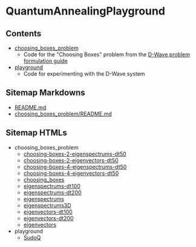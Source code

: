 # QuantumAnnealingPlayground

## Contents

- [choosing_boxes_problem](choosing_boxes_problem)
  - Code for the "Choosing Boxes" problem from the
    [D-Wave problem formulation guide](https://www.dwavesys.com/media/bu0lh5ee/problem-formulation-guide-2022-01-10.pdf)
- [playground](playground)
  - Code for experimenting with the D-Wave system

## Sitemap Markdowns

- [README.md](README.md)
- [choosing_boxes_problem/README.md](choosing_boxes_problem/README.md)

## Sitemap HTMLs

- choosing_boxes_problem
	- [choosing-boxes-2-eigenspectrums-dt50](choosing_boxes_problem/choosing-boxes-2-eigenspectrums-dt50.html)
	- [choosing-boxes-2-eigenvectors-dt50](choosing_boxes_problem/choosing-boxes-2-eigenvectors-dt50.html)
	- [choosing-boxes-4-eigenspectrums-dt50](choosing_boxes_problem/choosing-boxes-4-eigenspectrums-dt50.html)
	- [choosing-boxes-4-eigenvectors-dt50](choosing_boxes_problem/choosing-boxes-4-eigenvectors-dt50.html)
	- [choosing_boxes](choosing_boxes_problem/choosing_boxes.html)
	- [eigenspectrums-dt100](choosing_boxes_problem/eigenspectrums-dt100.html)
	- [eigenspectrums-dt200](choosing_boxes_problem/eigenspectrums-dt200.html)
	- [eigenspectrums](choosing_boxes_problem/eigenspectrums.html)
	- [eigenspectrums3D](choosing_boxes_problem/eigenspectrums3D.html)
	- [eigenvectors-dt100](choosing_boxes_problem/eigenvectors-dt100.html)
	- [eigenvectors-dt200](choosing_boxes_problem/eigenvectors-dt200.html)
	- [eigenvectors](choosing_boxes_problem/eigenvectors.html)
- playground
	- [SudoQ](playground/SudoQ.html)
